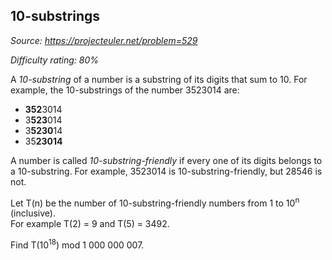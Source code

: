 10-substrings
-------------

*Source: https://projecteuler.net/problem=529*


*Difficulty rating: 80%*

A *10-substring* of a number is a substring of its digits that sum to
10. For example, the 10-substrings of the number 3523014 are:

-   **352**3014
-   3**523**014
-   3**5230**14
-   35**23014**

A number is called *10-substring-friendly* if every one of its digits
belongs to a 10-substring. For example, 3523014 is
10-substring-friendly, but 28546 is not.

Let T(n) be the number of 10-substring-friendly numbers from 1 to 10<sup>n</sup>
(inclusive).\
 For example T(2) = 9 and T(5) = 3492.

Find T(10<sup>18</sup>) mod 1 000 000 007.
